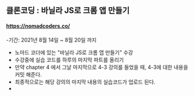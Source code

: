 ## 클론코딩 : 바닐라 JS로 크롬 앱 만들기

#### https://nomadcoders.co/  

-기간: 2021년 8월 14일 ~ 8월 20일 까지

- 노마드 코더에 있는 "바닐라 JS로 크롬 앱 만들기" 수강
- 수강중에 실습 코드를 하루의 마지막 파트를 올리기
- 만약 chapter 4 에서 그날 마지막으로 4-3 강의를 들었을 때, 4-3에 대한 내용을 커밋 해준다.
- 최종적으로는 해당 강의의 마지막 내용의 실습코드가 업로드 된다. 
- 

